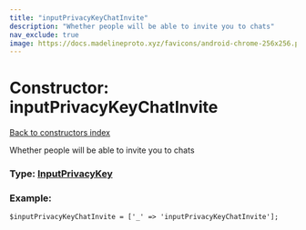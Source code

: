 ```yaml
---
title: "inputPrivacyKeyChatInvite"
description: "Whether people will be able to invite you to chats"
nav_exclude: true
image: https://docs.madelineproto.xyz/favicons/android-chrome-256x256.png
---
```

# Constructor: inputPrivacyKeyChatInvite  
[Back to constructors index](/API_docs/constructors/index.html)



Whether people will be able to invite you to chats




### Type: [InputPrivacyKey](/API_docs/types/InputPrivacyKey.html)


### Example:

```
$inputPrivacyKeyChatInvite = ['_' => 'inputPrivacyKeyChatInvite'];
```  
